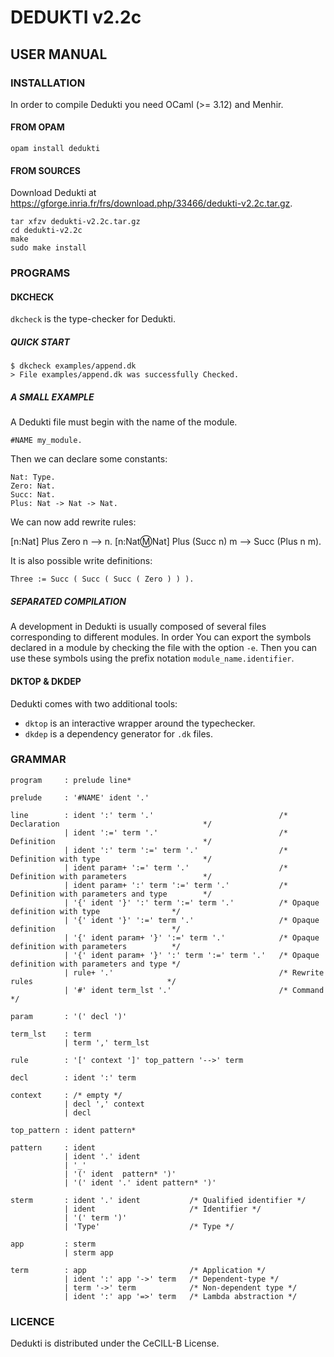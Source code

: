 DEDUKTI v2.2c
============
USER MANUAL
-----------

### INSTALLATION


In order to compile Dedukti you need OCaml (>= 3.12) and Menhir.

#### FROM OPAM

    opam install dedukti

#### FROM SOURCES

Download Dedukti at https://gforge.inria.fr/frs/download.php/33466/dedukti-v2.2c.tar.gz.

    tar xfzv dedukti-v2.2c.tar.gz
    cd dedukti-v2.2c
    make
    sudo make install

### PROGRAMS

#### DKCHECK

`dkcheck` is the type-checker for Dedukti.

##### QUICK START

    $ dkcheck examples/append.dk
    > File examples/append.dk was successfully Checked.

##### A SMALL EXAMPLE

A Dedukti file must begin with the name of the module.

    #NAME my_module.

Then we can declare some constants:

    Nat: Type.
    Zero: Nat.
    Succ: Nat.
    Plus: Nat -> Nat -> Nat.

We can now add rewrite rules:

[n:Nat] Plus Zero n --> n.
[n:Nat:m:Nat] Plus (Succ n) m --> Succ (Plus n m).

It is also possible write definitions:

    Three := Succ ( Succ ( Succ ( Zero ) ) ).

##### SEPARATED COMPILATION

A development in Dedukti is usually composed of several files corresponding to different modules.
In order You can export the symbols declared in a module by checking the file with the option `-e`.
Then you can use these symbols using the prefix notation `module_name.identifier`.

#### DKTOP & DKDEP
Dedukti comes with two additional tools:

  * `dktop` is an interactive wrapper around the typechecker.
  * `dkdep` is a dependency generator for `.dk` files.

### GRAMMAR

    program     : prelude line*

    prelude     : '#NAME' ident '.'

    line        : ident ':' term '.'                            /* Declaration                                */
                | ident ':=' term '.'                           /* Definition                                 */
                | ident ':' term ':=' term '.'                  /* Definition with type                       */
                | ident param+ ':=' term '.'                    /* Definition with parameters                 */
                | ident param+ ':' term ':=' term '.'           /* Definition with parameters and type        */
                | '{' ident '}' ':' term ':=' term '.'          /* Opaque definition with type                */
                | '{' ident '}' ':=' term '.'                   /* Opaque definition                          */
                | '{' ident param+ '}' ':=' term '.'            /* Opaque definition with parameters          */
                | '{' ident param+ '}' ':' term ':=' term '.'   /* Opaque definition with parameters and type */
                | rule+ '.'                                     /* Rewrite rules                              */
                | '#' ident term_lst '.'                        /* Command                                    */

    param       : '(' decl ')'

    term_lst    : term
                | term ',' term_lst

    rule        : '[' context ']' top_pattern '-->' term

    decl        : ident ':' term

    context     : /* empty */
                | decl ',' context
                | decl

    top_pattern : ident pattern*

    pattern     : ident
                | ident '.' ident
                | '_'
                | '(' ident  pattern* ')'
                | '(' ident '.' ident pattern* ')'

    sterm       : ident '.' ident           /* Qualified identifier */
                | ident                     /* Identifier */
                | '(' term ')'
                | 'Type'                    /* Type */

    app         : sterm
                | sterm app

    term        : app                       /* Application */
                | ident ':' app '->' term   /* Dependent-type */
                | term '->' term            /* Non-dependent type */
                | ident ':' app '=>' term   /* Lambda abstraction */

### LICENCE

Dedukti is distributed under the CeCILL-B License.


